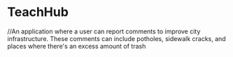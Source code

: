 # TeachHub
//An application where a user can report comments to improve city infrastructure. These comments can include potholes, sidewalk cracks, and places where there's an excess amount of trash
